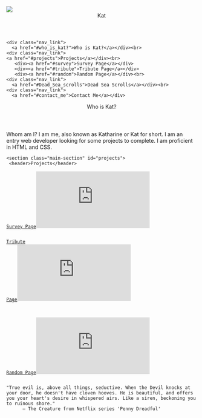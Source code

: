 <main id="main-doc">
  <nav id="navbar">
    <img class="headshot" class="img-fluid" src="https://lh3.googleusercontent.com/0W9Bu9JMDeXWihAo38HFEXXAAlgKvlg3iPxiFLbfEozMBSj1ZZHicgrTY7XZruxCzUMoNlitSHx8_LGDc8bbdIx517buCtzyf_-H12IlJXby-nx-BtbG69pVnijrMMH03YGvjFZhMlIS4NNiOfOnn_NNeYmQGtl3YnisINxDlOmLMvGpAIH1Yr-YS2cerXQ4i9fUqraRts3zbx02kYkO-m6wxxgHNxmCnZBgPMzMDpVq4IjxQoa0p-N-EnrzGFuGsN6dYZUpY7ytOZbwJDboSrSBYcrB-DDHSj1BljykknpN6-fIM4bkGas0h7VFAidob91mDCf-Fl6PfeSXcwfTEfuNKD6wer0IumSft87hmC3d9BHxh4jYCnRoEZhYkpogE6aZyEjJfBq6ErQn0846e9L8HQYn8x2a5d00VwUAvzahFQ92Y3vsC2XsDkwSXA8S2hm67IEyS8bj4hoepLHgp7jSGH73wGWj7qLae06uNd-ado95aSHre9UMmtyzoudN7bq_PJgBlwOOlS-gJD2zdQmCDihv-lxyVaFEwoI_quwOQ3_ACdJXgMlI273IvJg5WQsd9Xapm8H6lASFbseDZAnuqLQqTyd8JQ_9fEqCoU_jrYUrzWnkdX1dBOC1X4HdZHzKWWjdRjgpVFndPl2QAUtjdQ7KvXSMdTPonuDJl45pQ5oG=w706-h941-no"></div>
    <header>Kat</header>
    
    <div class="nav_link">
      <a href="#who_is_kat?">Who is Kat?</a></div><br>
    <div class="nav_link">
    <a href="#projects">Projects</a></div><br>
       <div><a href="#survey">Survey Page</a></div>
       <div><a href="#tribute">Tribute Page</a></div>
       <div><a href="#random">Random Page</a></div><br>
    <div class="nav_link">
      <a href="#Dead_Sea_scrolls">Dead Sea Scrolls</a></div><br>
    <div class="nav_link">
      <a href="#contact_me">Contact Me</a></div>
    
  </nav>
  <div id="technical-doc-writing">
    <section class="main-section" id="who_is_kat?">
      <header>Who is Kat?</header>
      <p>Whom am I? I am me, also known as Katharine or Kat for short. I am an entry web developer looking for some projects to complete. I am proficient in HTML and CSS.</p>
    </section>
    
    <section class="main-section" id="projects">
     <header>Projects</header>
         
<p><pre><code><a class="main-section" id="survey" href="https://codepen.io/viciouskatie/full/RXazMP">Survey Page<iframe src="https://codepen.io/viciouskatie/full/RXazMP" class="no-hover" frameborder="0" scrolling="no" sandbox="allow-scripts allow-pointer-lock allow-same-origin" tabindex="-1"></iframe></a>

<a class="main-section" id="tribute" href= "https://codepen.io/viciouskatie/full/wVKZGQ">Tribute Page<iframe src="https://codepen.io/viciouskatie/full/wVKZGQ" class="no-hover" frameborder="0" scrolling="no" sandbox="allow-scripts allow-pointer-lock allow-same-origin" tabindex="-1"></iframe></a>

<a class="main-section" id="random" href= "https://codepen.io/viciouskatie/full/rXjbGJ">
Random Page<iframe src="https://codepen.io/viciouskatie/full/rXjbGJ" class="no-hover" frameborder="0" scrolling="no" sandbox="allow-scripts allow-pointer-lock allow-same-origin" tabindex="-1"></iframe></a></p></code></pre>
    </a>
<section class="main-section">
<p><pre><code>"True evil is, above all things, seductive. When the Devil knocks at your door, he doesn't have cloven hooves. He is beautiful, and offers you your heart's desire in whispered airs. Like a siren, beckoning you to ruinous shore."
      — The Creature from Netflix series 'Penny Dreadful'</code></pre></p>
    </section>